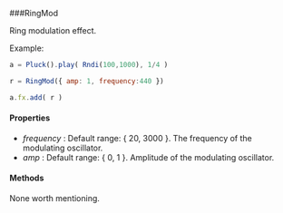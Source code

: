###RingMod

Ring modulation effect.

Example:
```javascript
a = Pluck().play( Rndi(100,1000), 1/4 )

r = RingMod({ amp: 1, frequency:440 })

a.fx.add( r )
```

#### Properties

* _frequency_ : Default range: { 20, 3000 }. The frequency of the modulating oscillator. 
* _amp_  : Default range: { 0, 1 }. Amplitude of the modulating oscillator. 

#### Methods

None worth mentioning.
